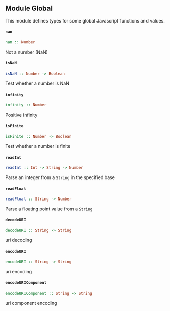 ## Module Global

This module defines types for some global Javascript functions
and values.

#### `nan`

``` purescript
nan :: Number
```

Not a number (NaN)

#### `isNaN`

``` purescript
isNaN :: Number -> Boolean
```

Test whether a number is NaN

#### `infinity`

``` purescript
infinity :: Number
```

Positive infinity

#### `isFinite`

``` purescript
isFinite :: Number -> Boolean
```

Test whether a number is finite

#### `readInt`

``` purescript
readInt :: Int -> String -> Number
```

Parse an integer from a `String` in the specified base

#### `readFloat`

``` purescript
readFloat :: String -> Number
```

Parse a floating point value from a `String`

#### `decodeURI`

``` purescript
decodeURI :: String -> String
```

uri decoding

#### `encodeURI`

``` purescript
encodeURI :: String -> String
```

uri encoding

#### `encodeURIComponent`

``` purescript
encodeURIComponent :: String -> String
```

uri component encoding


